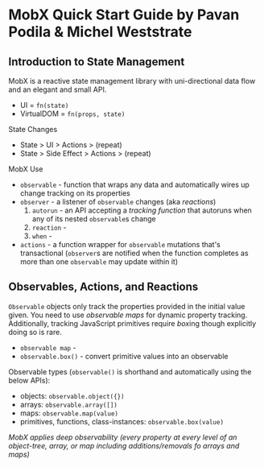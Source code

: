 # MobX Quick Start Guide by Pavan Podila & Michel Weststrate

## Introduction to State Management

MobX is a reactive state management library with uni-directional data flow and an elegant and small API.
- UI = `fn(state)`
- VirtualDOM = `fn(props, state)`

State Changes
- State > UI > Actions > (repeat)
- State > Side Effect > Actions > (repeat)

MobX Use
- `observable` - function that wraps any data and automatically wires up change tracking on its properties
- `observer` - a listener of `observable` changes (aka *reactions*)
  1. `autorun` - an API accepting a *tracking function* that autoruns when any of its nested `observable`s change
  1. `reaction` - 
  1. `when` - 
- `actions` - a function wrapper for `observable` mutations that's transactional (`observer`s are notified when the function completes as more than one `observable` may update within it)

## Observables, Actions, and Reactions

`Observable` objects only track the properties provided in the initial value given. You need to use *observable maps* for dynamic property tracking. Additionally, tracking JavaScript primitives require *box*ing though explicitly doing so is rare.
  - `observable map` - 
  - `observable.box()` - convert primitive values into an observable
  
Observable types (`observable()` is shorthand and automatically using the below APIs):
- objects: `observable.object({})`
- arrays: `observable.array([])`
- maps: `observable.map(value)`
- primitives, functions, class-instances: `observable.box(value)`

*MobX applies deep observability (every property at every level of an object-tree, array, or map including additions/removals fo arrays and maps)*
